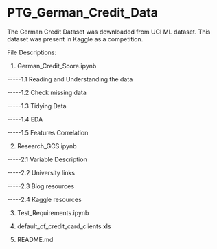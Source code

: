 # PTG_German_Credit_Data

The German Credit Dataset was downloaded from UCI ML dataset. This dataset was present in Kaggle as a competition.

File Descriptions:

1. German_Credit_Score.ipynb

  -----1.1 Reading and Understanding the data
  
  -----1.2 Check missing data
  
  -----1.3 Tidying Data
  
  -----1.4 EDA
  
  -----1.5 Features Correlation
  
2. Research_GCS.ipynb

  -----2.1 Variable Description
  
  -----2.2 University links
  
  -----2.3 Blog resources
  
  -----2.4 Kaggle resources
  
3. Test_Requirements.ipynb

4. default_of_credit_card_clients.xls

5. README.md
